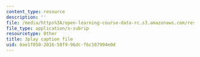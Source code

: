 ```yaml
---
content_type: resource
description: ''
file: /media/https%3A/open-learning-course-data-rc.s3.amazonaws.com/res-ec-001-exploring-fairness-in-machine-learning-for-international-development-spring-2020/6ae1f050201658f996dcf6c107994e0d_neG4seg61VU.vtt
file_type: application/x-subrip
resourcetype: Other
title: 3play caption file
uid: 6ae1f050-2016-58f9-96dc-f6c107994e0d
---
```

